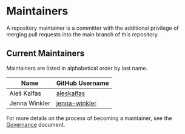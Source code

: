 # Maintainers

A repository maintainer is a committer with the additional privilege of merging pull requests into the main branch of this repository.

## Current Maintainers

Maintainers are listed in alphabetical order by last name.

| Name | GitHub Username |
| ---- | ---- |
| Aleš Kalfas | [aleskalfas](https://github.com/aleskalfas) |
| Jenna Winkler | [jenna-winkler](https://github.com/jenna-winkler) |

For more details on the process of becoming a maintainer, see the [Governance](https://github.com/i-am-bee/community/blob/main/GOVERNANCE.md) document.
